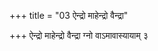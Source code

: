 +++
title = "03 ऐन्द्रो माहेन्द्रो वैन्द्रा"

+++
ऐन्द्रो माहेन्द्रो वैन्द्रा ग्नो वाऽमावास्यायाम् ३